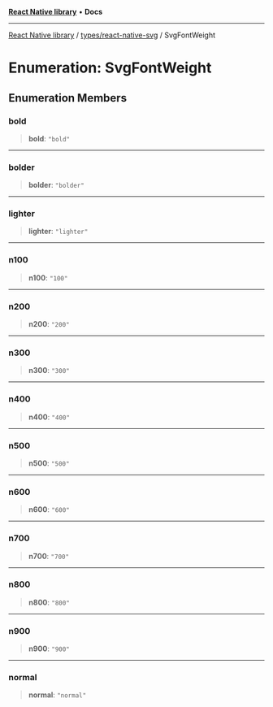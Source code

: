 [**React Native library**](../../../index.md) • **Docs**

***

[React Native library](../../../modules.md) / [types/react-native-svg](../index.md) / SvgFontWeight

# Enumeration: SvgFontWeight

## Enumeration Members

### bold

> **bold**: `"bold"`

***

### bolder

> **bolder**: `"bolder"`

***

### lighter

> **lighter**: `"lighter"`

***

### n100

> **n100**: `"100"`

***

### n200

> **n200**: `"200"`

***

### n300

> **n300**: `"300"`

***

### n400

> **n400**: `"400"`

***

### n500

> **n500**: `"500"`

***

### n600

> **n600**: `"600"`

***

### n700

> **n700**: `"700"`

***

### n800

> **n800**: `"800"`

***

### n900

> **n900**: `"900"`

***

### normal

> **normal**: `"normal"`
